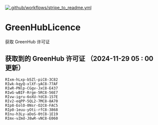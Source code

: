 [![.github/workflows/stripe_to_readme.yml](https://github.com/zjx-kimi/GreenHubLicence/actions/workflows/stripe_to_readme.yml/badge.svg)](https://github.com/zjx-kimi/GreenHubLicence/actions/workflows/stripe_to_readme.yml)
# GreenHubLicence
获取 GreenHub 许可证
## 获取到的 GreenHub 许可证 （2024-11-29 05 : 00 更新）
```
RIxm-hLxp-b5Zl-piC8-3C82
RIwk-kqyQ-xlXf-yAC8-77AF
RIwR-PNlp-CGgv-JxC8-E437
RIwG-wBIF-Rrge-5RC8-56E7
RIvw-igru-6oXU-YdC8-157E
RIv2-eqPP-5QL2-7MC8-8A70
RIp8-EolO-0Nsr-O2C8-FAC5
RIp0-1euu-yOti-rfC8-3868
RInu-h3Ly-aDoS-0tC8-1E19
RImx-vZmd-J8wR-vNC8-E060
```
